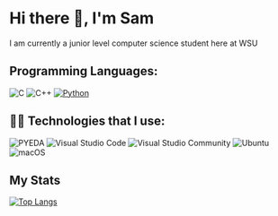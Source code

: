 
# Hi there 👋, I'm Sam
 
I am currently a junior level computer science student here at WSU

## Programming Languages:
![C](https://img.shields.io/badge/c-%2300599C.svg?style=for-the-badge&logo=c&logoColor=white) 
![C++](https://img.shields.io/badge/c++-%2300599C.svg?style=for-the-badge&logo=c%2B%2B&logoColor=white) 
[![Python](https://img.shields.io/badge/python-%2314354C.svg?style=for-the-badge&logo=python&logoColor=white)](https://www.python.org/)

## 🧑‍💻 Technologies that I use:

![PYEDA](https://img.shields.io/badge/PYEDA-007ACC?style=for-the-badge&logo=python&logoColor=white)
![Visual Studio Code](https://img.shields.io/badge/Visual%20Studio%20Code-007ACC?style=for-the-badge&logo=visual-studio-code&logoColor=white)
![Visual Studio Community](https://img.shields.io/badge/Visual%20Studio%20Community-5C2D91?style=for-the-badge&logo=visual-studio&logoColor=white)
![Ubuntu](https://img.shields.io/badge/Ubuntu-E95420?style=for-the-badge&logo=ubuntu&logoColor=white)
![macOS](https://img.shields.io/badge/macOS-000000?style=for-the-badge&logo=apple&logoColor=white)


## My Stats

[![Top Langs](https://github-readme-stats.vercel.app/api/top-langs/?username=samStan4&layout=compact&theme=dark)](https://github.com/anuraghazra/github-readme-stats)
